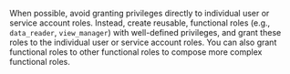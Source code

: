 When possible, avoid granting privileges directly to individual user or service
account roles. Instead, create reusable, functional roles (e.g., `data_reader`,
`view_manager`) with well-defined privileges, and grant these roles to the
individual user or service account roles. You can also grant functional roles to
other functional roles to compose more complex functional roles.

